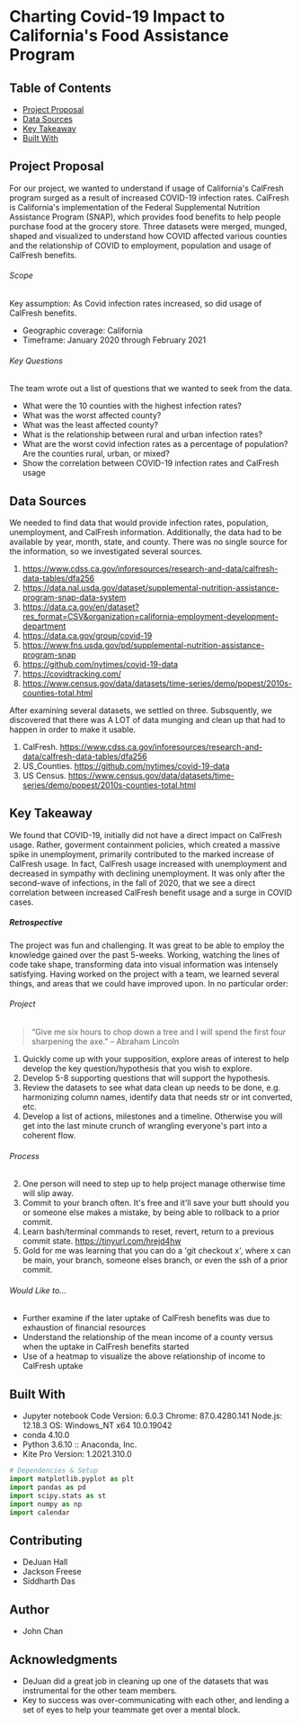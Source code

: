 # Charting Covid-19 Impact to California's Food Assistance Program


## Table of Contents
* [Project Proposal](#project_proposal)
* [Data Sources](#data_sources)
* [Key Takeaway](#key_takeaway)
* [Built With](#built_with)

## Project Proposal
For our project, we wanted to understand if usage of California's CalFresh program surged as a result of increased COVID-19 infection rates. CalFresh is California's implementation of the Federal Supplemental Nutrition Assistance Program (SNAP), which provides food benefits to help people purchase food at the grocery store. Three datasets were merged, munged, shaped and visualized to understand how COVID affected various counties and the relationship of COVID to employment, population and usage of CalFresh benefits.

###### Scope
Key assumption: As Covid infection rates increased, so did usage of CalFresh benefits.
* Geographic coverage: California
* Timeframe: January 2020 through February 2021

###### Key Questions
The team wrote out a list of questions that we wanted to seek from the data.
*  What were the 10 counties with the highest infection rates?
*  What was the worst affected county?
*  What was the least affected county?
*  What is the relationship between rural and urban infection rates?
*  What are the worst covid infection rates as a percentage of population? Are the counties rural, urban, or mixed?
*  Show the correlation between COVID-19 infection rates and CalFresh usage

## Data Sources
We needed to find data that would provide infection rates, population, unemployment, and CalFresh information. Additionally, the data had to be available by year, month, state, and county. There was no single source for the information, so we investigated several sources. 
1. https://www.cdss.ca.gov/inforesources/research-and-data/calfresh-data-tables/dfa256
1. https://data.nal.usda.gov/dataset/supplemental-nutrition-assistance-program-snap-data-system
1. https://data.ca.gov/en/dataset?res_format=CSV&organization=california-employment-development-department
1. https://data.ca.gov/group/covid-19
1. https://www.fns.usda.gov/pd/supplemental-nutrition-assistance-program-snap
1. https://github.com/nytimes/covid-19-data
1. https://covidtracking.com/
1. https://www.census.gov/data/datasets/time-series/demo/popest/2010s-counties-total.html

After examining several datasets, we settled on three. Subsquently, we discovered that there was A LOT of data munging and clean up that had to happen in order to make it usable.  
1. CalFresh. https://www.cdss.ca.gov/inforesources/research-and-data/calfresh-data-tables/dfa256
1. US_Counties. https://github.com/nytimes/covid-19-data
1. US Census. https://www.census.gov/data/datasets/time-series/demo/popest/2010s-counties-total.html


## Key Takeaway
We found that COVID-19, initially did not have a direct impact on CalFresh usage. Rather, goverment containment policies, which created a massive spike in unemployment, primarily contributed to the marked increase of CalFresh usage. In fact, CalFresh usage increased with unemployment and decreased in sympathy with declining unemployment. It was only after the second-wave of infections, in the fall of 2020, that we see a direct correlation between increased CalFresh benefit usage and a surge in COVID cases. 

##### Retrospective
The project was fun and challenging. It was great to be able to employ the knowledge gained over the past 5-weeks. Working, watching the lines of code take shape, transforming data into visual information was intensely satisfying. Having worked on the project with a team, we learned several things, and areas that we could have improved upon. In no particular order:
###### Project
> “Give me six hours to chop down a 
> tree and I will spend the first four 
> sharpening the axe.” – Abraham Lincoln
1. Quickly come up with your supposition, explore areas of interest to help develop the key question/hypothesis that you wish to explore.
1. Develop 5-8 supporting questions that will support the hypothesis.
1. Review the datasets to see what data clean up needs to be done, e.g. harmonizing column names, identify data that needs str or int converted, etc.
1. Develop a list of actions, milestones and a timeline. Otherwise you will get into the last minute crunch of wrangling everyone's part into a coherent flow.
###### Process
2. One person will need to step up to help project manage otherwise time will slip away.
3. Commit to your branch often. It's free and it'll save your butt should you or someone else makes a mistake, by being able to rollback to a prior commit.
4. Learn bash/terminal commands to reset, revert, return to a previous commit state. https://tinyurl.com/hrejd4hw
5. Gold for me was learning that you can do a 'git checkout x', where x can be main, your branch, someone elses branch, or even the ssh of a prior commit. 

###### Would Like to...
* Further examine if the later uptake of CalFresh benefits was due to exhaustion of financial resources
* Understand the relationship of the mean income of a county versus when the uptake in CalFresh benefits started
* Use of a heatmap to visualize the above relationship of income to CalFresh uptake

## Built With
* Jupyter notebook Code Version: 6.0.3
Chrome: 87.0.4280.141
Node.js: 12.18.3
OS: Windows_NT x64 10.0.19042
* conda 4.10.0
* Python 3.6.10 :: Anaconda, Inc.
* Kite Pro Version: 1.2021.310.0

```python
# Dependencies & Setup
import matplotlib.pyplot as plt
import pandas as pd
import scipy.stats as st
import numpy as np
import calendar
```

## Contributing
* DeJuan Hall
* Jackson Freese
* Siddharth Das

## Author
* John Chan

## Acknowledgments
* DeJuan did a great job in cleaning up one of the datasets that was instrumental for the other team members.
* Key to success was over-communicating with each other, and lending a set of eyes to help your teammate get over a mental block.
